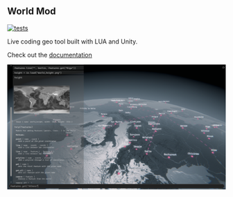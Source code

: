 ## World Mod

[![tests](https://github.com/fabSchneider/WorldMod/actions/workflows/run-tests.yml/badge.svg)](https://github.com/fabSchneider/WorldMod/actions/workflows/run-tests.yml)

Live coding geo tool built with LUA and Unity. 

Check out the [documentation](https://fabschneider.github.io/WorldMod/)

![Intro Image 1](Documentation/images/world01-0.4.0.png)
